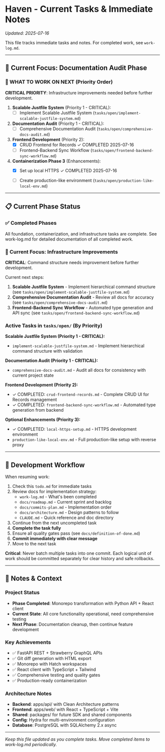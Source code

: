 # Haven - Current Tasks & Immediate Notes

*Updated: 2025-07-16*

This file tracks immediate tasks and notes. For completed work, see `work-log.md`.

---

## 🎯 Current Focus: Documentation Audit Phase

### 🚀 WHAT TO WORK ON NEXT (Priority Order)

**CRITICAL PRIORITY**: Infrastructure improvements needed before further development.

1. **Scalable Justfile System** (Priority 1 - CRITICAL):
   - [ ] Implement Scalable Justfile System (`tasks/open/implement-scalable-justfile-system.md`)

2. **Documentation Audit** (Priority 1 - CRITICAL):
   - [ ] Comprehensive Documentation Audit (`tasks/open/comprehensive-docs-audit.md`)

3. **Frontend Development** (Priority 2):
   - [x] CRUD Frontend for Records ✓ COMPLETED 2025-07-16
   - [ ] Frontend-Backend Sync Workflow (`tasks/open/frontend-backend-sync-workflow.md`)

3. **Containerization Phase 3** (Enhancements):
   - [x] Set up local HTTPS ✓ COMPLETED 2025-07-16
   - [ ] Create production-like environment (`tasks/open/production-like-local-env.md`)



---

## 📋 Current Phase Status

### ✅ Completed Phases
All foundation, containerization, and infrastructure tasks are complete. See work-log.md for detailed documentation of all completed work.

### 🎯 Current Focus: Infrastructure Improvements

**CRITICAL**: Command structure needs improvement before further development.

Current next steps:
1. **Scalable Justfile System** - Implement hierarchical command structure (see `tasks/open/implement-scalable-justfile-system.md`)
2. **Comprehensive Documentation Audit** - Review all docs for accuracy (see `tasks/open/comprehensive-docs-audit.md`)
3. **Frontend-Backend Sync Workflow** - Automated type generation and API sync (see `tasks/open/frontend-backend-sync-workflow.md`)

### Active Tasks in `tasks/open/` (By Priority)

**Scalable Justfile System (Priority 1 - CRITICAL):**
- `implement-scalable-justfile-system.md` - Implement hierarchical command structure with validation

**Documentation Audit (Priority 1 - CRITICAL):**
- `comprehensive-docs-audit.md` - Audit all docs for consistency with current project state

**Frontend Development (Priority 2):**
- ✓ COMPLETED: `crud-frontend-records.md` - Complete CRUD UI for Records management
- ✓ COMPLETED: `frontend-backend-sync-workflow.md` - Automated type generation from backend

**Optional Enhancements (Priority 3):**
- ✓ COMPLETED: `local-https-setup.md` - HTTPS development environment
- `production-like-local-env.md` - Full production-like setup with reverse proxy

---

## 🔄 Development Workflow

When resuming work:
1. Check this `todo.md` for immediate tasks
2. Review docs for implementation strategy:
   - `work-log.md` - What's been completed
   - `docs/roadmap.md` - Current sprint and backlog
   - `docs/commits-plan.md` - Implementation order
   - `docs/architecture.md` - Design patterns to follow
   - `CLAUDE.md` - Quick reference and doc directory
3. Continue from the next uncompleted task
4. **Complete the task fully**
5. Ensure all quality gates pass (see `docs/definition-of-done.md`)
6. **Commit immediately with clear message**
7. Move to the next task

**Critical**: Never batch multiple tasks into one commit. Each logical unit of work should be committed separately for clear history and safe rollbacks.

---

## 📝 Notes & Context

### Project Status
- **Phase Completed**: Monorepo transformation with Python API + React client
- **Current State**: All core functionality operational, need comprehensive testing
- **Next Phase**: Documentation cleanup, then continue feature development

### Key Achievements
- ✅ FastAPI REST + Strawberry GraphQL APIs
- ✅ Git diff generation with HTML export  
- ✅ Monorepo with Hatch workspaces
- ✅ React client with TypeScript + Tailwind
- ✅ Comprehensive testing and quality gates
- ✅ Production-ready containerization

### Architecture Notes
- **Backend**: apps/api/ with Clean Architecture patterns
- **Frontend**: apps/web/ with React + TypeScript + Vite
- **Shared**: packages/ for future SDK and shared components
- **Config**: Hydra for multi-environment configuration
- **Database**: PostgreSQL with SQLAlchemy 2.x async

---

*Keep this file updated as you complete tasks. Move completed items to work-log.md periodically.*